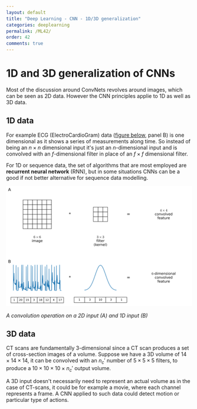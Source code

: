 ```yaml
---
layout: default
title: "Deep Learning - CNN - 1D/3D generalization"
categories: deeplearning
permalink: /ML42/
order: 42
comments: true
---
```


# 1D and 3D generalization of CNNs
Most of the discussion around ConvNets revolves around images, which can be seen as 2D data. However the CNN principles applie to 1D as well as 3D data.
## 1D data
For example ECG (ElectroCardioGram) data (<a href="#fig:1dconv">figure below</a>, panel B) is one dimensional as it shows a series of measurements along time. So instead of being an $n \times n$ dimensional input it's just an $n$-dimensional input and is convolved with an $f$-dimensional filter in place of an $f \times f$ dimensional filter.

For 1D or sequence data, the set of algorithms that are most employed are **recurrent neural network** (RNN), but in some situations CNNs can be a good if not better alternative for sequence data modelling.


    
![svg](ML-42-DeepLearningCNN10_files/ML-42-DeepLearningCNN10_2_0.svg)
    


<i id="fig:1dconv">A convolution operation on a 2D input (A) and 1D input (B)</i>

## 3D data
CT scans are fundamentally 3-dimensional since a CT scan produces a set of cross-section images of a volume. Suppose we have a 3D volume of $14 \times 14 \times 14$, it can be convolved with an $n_c'$ number of $5 \times 5 \times 5$ filters, to produce a $10 \times 10 \times 10 \times n_c'$ output volume.

A 3D input doesn't necessarily need to represent an actual volume as in the case of CT-scans, it could be for example a movie, where each channel represents a frame. A CNN applied to such data could detect motion or particular type of actions.
